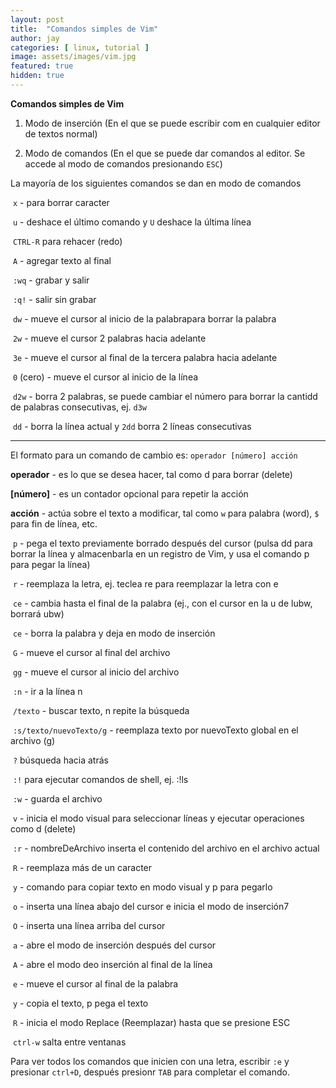 ```yaml
---
layout: post
title:  "Comandos simples de Vim"
author: jay
categories: [ linux, tutorial ]
image: assets/images/vim.jpg
featured: true
hidden: true
---
```


**Comandos simples de Vim**



1. Modo de inserción (En el que se puede escribir com en cualquier editor de textos normal)

2. Modo de comandos (En el que se puede dar comandos al editor. Se accede al modo de comandos presionando `ESC`)



La mayoría de los siguientes comandos se dan en modo de comandos



​    `x` - para borrar caracter

​    `u` - deshace el último comando y `U` deshace la última línea

​    `CTRL-R` para rehacer (redo)

​    `A` - agregar texto al final

​    `:wq` - grabar y salir

​    `:q!` - salir sin grabar

​    `dw` - mueve el cursor al inicio de la palabrapara borrar la palabra

​    `2w` - mueve el cursor 2 palabras hacia adelante

​    `3e` - mueve el cursor al final de la tercera palabra hacia adelante

​    `0` (cero) - mueve el cursor al inicio de la línea

​    `d2w` - borra 2 palabras, se puede cambiar el número para borrar la cantidd de palabras consecutivas, ej. `d3w`

​    `dd` - borra la línea actual y `2dd` borra 2 líneas consecutivas



------

El formato para un comando de cambio es: `operador [número] acción`



**operador** - es lo que se desea hacer, tal como d para borrar (delete)

**[número]** - es un contador opcional para repetir la acción

**acción** - actúa sobre el texto a modificar, tal como `w` para palabra (word), `$` para fin de línea, etc.



​    `p` - pega el texto previamente borrado después del cursor (pulsa dd para borrar la línea y almacenbarla en un registro de Vim, y usa el comando p para pegar la línea)

​    `r` - reemplaza la letra, ej. teclea re para reemplazar la letra con e

​    `ce` - cambia hasta el final de la palabra (ej., con el cursor en la u de lubw, borrará ubw)    

​    `ce` - borra la palabra y deja en modo de inserción

​    `G` - mueve el cursor al final del archivo

​    `gg` - mueve el cursor al inicio del archivo

​    `:n` - ir a la línea n

​    `/texto` - buscar texto, n repite la búsqueda

​    `:s/texto/nuevoTexto/g` - reemplaza texto por nuevoTexto global en el archivo (g)

​    `?` búsqueda hacia atrás

​    `:!` para ejecutar comandos de shell, ej. :!ls

​    `:w` - guarda el archivo

​    `v` - inicia el modo visual para seleccionar líneas y ejecutar operaciones como d (delete)

​    `:r` - nombreDeArchivo inserta el contenido del archivo en el archivo actual  

​    `R` - reemplaza más de un caracter

​    `y` - comando para copiar texto en modo visual y p para pegarlo

​    `o` - inserta una línea abajo del cursor e inicia el modo de inserción7

​    `O` - inserta una línea arriba del cursor

​    `a` - abre el modo de inserción después del cursor

​    `A` - abre el modo deo inserción al final de la línea

​    `e` - mueve el cursor al final de la palabra

​    `y` - copia el texto, p pega el texto

​    `R` - inicia el modo Replace (Reemplazar) hasta que se presione ESC

​    `ctrl-w` salta entre ventanas

Para ver todos los comandos que inicien con una letra, escribir `:e` y presionar `ctrl+D`, después presionr `TAB` para completar el comando.